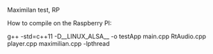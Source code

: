 Maximilan test, RP

How to compile on the Raspberry PI:

g++ -std=c++11 -D__LINUX_ALSA__ -o testApp main.cpp RtAudio.cpp player.cpp maximilian.cpp -lpthread


